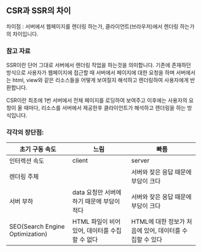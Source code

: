 ## CSR과 SSR의 차이
 
차이점 : 서버에서 웹페이지를 렌더링 하는가, 클라이언트(브라우저)에서 렌더링 하는가의 차이입니다.  

### 참고 자료 
SSR이란 단어 그대로 서버에서 렌더링 작업을 하는것을 의미합니다. 기존에 존재하던 방식으로 사용자가 웹페이지에 접근할 때 서버에서 페이지에 대한 요청을 하며 서버에서는 html, view와 같은 리소스들을 어떻게 보여질지 해석하고 렌더링하여 사용자에게 반환합니다.  

CSR이란 최초에 1번 서버에서 전체 페이지를 로딩하여 보여주고 이후에는 사용자의 요청이 올 때마다, 리소스를 서버에서 제공한후 클라이언트가 해석하고 렌더링을 하는 방식입니다.  
 
### 각각의 장단점:

|초기 구동 속도|느림|빠름|
|------|---|---|
|인터렉션 속도|client|server|
|렌더링 주체||서버와 잦은 응답 때문에 부담이 크다|
|서버 부하|data 요청만 서버에 하기 때문에 부담이 적다|서버와 잦은 응답 때문에 부담이 크다|
|SEO(Search Engine Optimization)|HTML 파일이 비어 있어, 데이터를 수집할 수 없다|HTML에 대한 정보가 처음에 있어, 데이터를 수집할 수 있다|